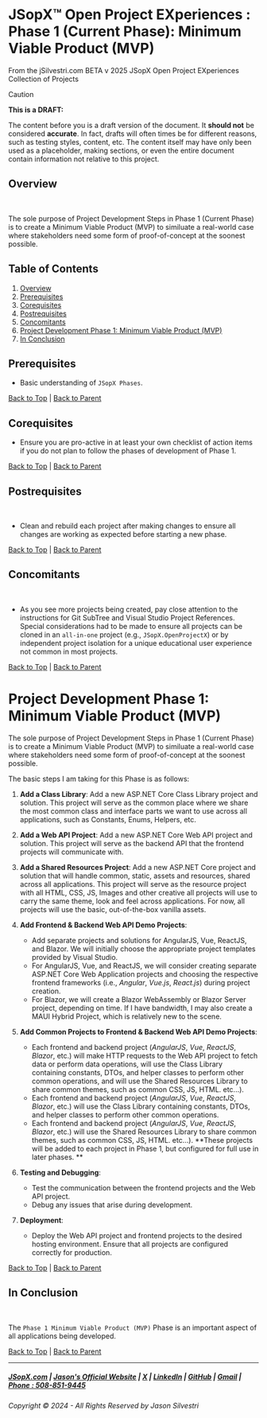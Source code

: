﻿


# ﻿JSopX™ Open Project EXperiences : Phase 1 (Current Phase): Minimum Viable Product (MVP)
From the ﻿jSilvestri.com BETA v 2025 JSopX Open Project EXperiences Collection of Projects







  
> [!CAUTION]
> **This is a DRAFT:**
> 
> The content before you is a draft version of the document. It **should not** be considered **accurate**. In fact, drafts will often times be for different reasons, such as testing styles, content, etc. The content itself may have only been used as a placeholder, making sections, or even the entire document contain information not relative to this project.


## Overview

﻿

The sole purpose of Project Development Steps in Phase 1 (Current Phase) is to create a Minimum Viable Product (MVP) to similuate a real-world case where stakeholders need some form of proof-of-concept at the soonest possible. 



## Table of Contents

1. [Overview](#overview)
2. [Prerequisites](#prerequisites)
3. [Corequisites](#corequisites)
4. [Postrequisites](#postrequisites)
5. [Concomitants](#concomitants)
6. [Project Development Phase 1: Minimum Viable Product (MVP)](#project-development-phase-1-minimum-viable-product-mvp)
7. [In Conclusion](#in-conclusion)


## Prerequisites

- Basic understanding of `JSopX Phases`.


[Back to Top](#table-of-contents) | [Back to Parent](https://github.com/JasonSilvestri/JSopX.BridgeTooFar/blob/master/JSopX.BridgeTooFar/Docs/JSopX/Master/Phases.md)


## Corequisites﻿

- Ensure you are pro-active in at least your own checklist of action items if you do not plan to follow the phases of development of Phase 1.


[Back to Top](#table-of-contents) | [Back to Parent](https://github.com/JasonSilvestri/JSopX.BridgeTooFar/blob/master/JSopX.BridgeTooFar/Docs/JSopX/Master/Phases.md)


## Postrequisites
﻿

- Clean and rebuild each project after making changes to ensure all changes are working as expected before starting a new phase.


[Back to Top](#table-of-contents) | [Back to Parent](https://github.com/JasonSilvestri/JSopX.BridgeTooFar/blob/master/JSopX.BridgeTooFar/Docs/JSopX/Master/Phases.md)



## Concomitants
﻿

- As you see more projects being created, pay close attention to the instructions for Git SubTree and Visual Studio Project References. Special considerations had to be made to ensure all projects can be cloned in an `all-in-one` project (e.g., `JSopX.OpenProjectX`) or by independent project isolation for a unique educational user experience not common in most projects.


[Back to Top](#table-of-contents) | [Back to Parent](https://github.com/JasonSilvestri/JSopX.BridgeTooFar/blob/master/JSopX.BridgeTooFar/Docs/JSopX/Master/Phases.md)


# Project Development Phase 1: Minimum Viable Product (MVP)

The sole purpose of Project Development Steps in Phase 1 (Current Phase) is to create a Minimum Viable Product (MVP) to similuate a real-world case where stakeholders need some form of proof-of-concept at the soonest possible. 

The basic steps I am taking for this Phase is as follows:

1. **Add a Class Library**: Add a new ASP.NET Core Class Library project and solution. This project will serve as the common place where we share the most common class and interface parts we want to use across all applications, such as Constants, Enums, Helpers, etc.
   
2. **Add a Web API Project**: Add a new ASP.NET Core Web API project and solution. This project will serve as the backend API that the frontend projects will communicate with.

3. **Add a Shared Resources Project**: Add a new ASP.NET Core project and solution that will handle common, static, assets and resources, shared across all applications. This project will serve as the resource project with all HTML, CSS, JS, Images and other creative all projects will use to carry the same theme, look and feel across applications. For now, all projects will use the basic, out-of-the-box vanilla assets.

4. **Add Frontend & Backend Web API Demo Projects**:
   - Add separate projects and solutions for AngularJS, Vue, ReactJS, and Blazor. We will initially choose the appropriate project templates provided by Visual Studio.
   - For AngularJS, Vue, and ReactJS, we will consider creating separate ASP.NET Core Web Application projects and choosing the respective frontend frameworks (i.e., _Angular_, _Vue.js_, _React.js_) during project creation.
   - For Blazor, we will create a Blazor WebAssembly or Blazor Server project, depending on time. If I have bandwidth, I may also create a MAUI Hybrid Project, which is relatively new to the scene.

5. **Add Common Projects to Frontend & Backend Web API Demo Projects**:
   - Each frontend and backend project (_AngularJS_, _Vue_, _ReactJS_, _Blazor_, etc.) will make HTTP requests to the Web API project to fetch data or perform data operations, will use the Class Library containing constants, DTOs, and helper classes to perform other common operations, and will use the Shared Resources Library to share common themes, such as common CSS, JS, HTML. etc...).
   - Each frontend and backend project (_AngularJS_, _Vue_, _ReactJS_, _Blazor_, etc.) will use the Class Library containing constants, DTOs, and helper classes to perform other common operations. 
   - Each frontend and backend project (_AngularJS_, _Vue_, _ReactJS_, _Blazor_, etc.) will use the Shared Resources Library to share common themes, such as common CSS, JS, HTML. etc...).
   **These projects will be added to each project in Phase 1, but configured for full use in later phases. **

6. **Testing and Debugging**:
   - Test the communication between the frontend projects and the Web API project.
   - Debug any issues that arise during development.

7. **Deployment**:
    - Deploy the Web API project and frontend projects to the desired hosting environment. Ensure that all projects are configured correctly for production.


[Back to Top](#table-of-contents) | [Back to Parent](https://github.com/JasonSilvestri/JSopX.BridgeTooFar/blob/master/JSopX.BridgeTooFar/Docs/JSopX/Master/Phases.md)



## In Conclusion

﻿

The `Phase 1 Minimum Viable Product (MVP)` Phase is an important aspect of all applications being developed.


[Back to Top](#table-of-contents) | [Back to Parent](https://github.com/JasonSilvestri/JSopX.BridgeTooFar/blob/master/JSopX.BridgeTooFar/Docs/JSopX/Master/Phases.md)



---

##### [JSopX.com](https://www.jsopx.com/) | [Jason's Official Website](https://www.jsilvestri.com/) | [X](https://www.x.com/JasonSilvestri) | [LinkedIn](http://www.linkedin.com/in/JasonSilvestri) | [GitHub](https://github.com/JasonSilvestri) | [Gmail](mailto:therealjasonsilvestri@gmail.com) | [Phone : 508-851-9445](phoneto:508-851-9445)

###### Copyright © 2024 - All Rights Reserved by Jason Silvestri
